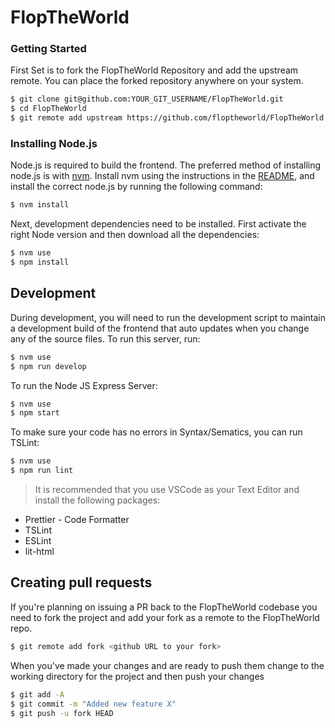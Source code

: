 # FlopTheWorld

### Getting Started

First Set is to fork the FlopTheWorld Repository and add the upstream remote. You can place the forked repository anywhere on your system.

```bash
$ git clone git@github.com:YOUR_GIT_USERNAME/FlopTheWorld.git
$ cd FlopTheWorld
$ git remote add upstream https://github.com/floptheworld/FlopTheWorld.git
```

### Installing Node.js

Node.js is required to build the frontend. The preferred method of installing node.js is with [nvm](https://github.com/creationix/nvm). Install nvm using the instructions in the [README](https://github.com/creationix/nvm#install-script), and install the correct node.js by running the following command:

```bash
$ nvm install
```

Next, development dependencies need to be installed. First activate the right Node version and then download all the dependencies:

```bash
$ nvm use
$ npm install
```

## Development

During development, you will need to run the development script to maintain a development build of the frontend that auto updates when you change any of the source files. To run this server, run:

```bash
$ nvm use
$ npm run develop
```

To run the Node JS Express Server:

```bash
$ nvm use
$ npm start
```

To make sure your code has no errors in Syntax/Sematics, you can run TSLint:

```bash
$ nvm use
$ npm run lint
```

> It is recommended that you use VSCode as your Text Editor and install the following packages: 

- Prettier - Code Formatter
- TSLint
- ESLint
- lit-html

## Creating pull requests

If you're planning on issuing a PR back to the FlopTheWorld codebase you need to fork the project and add your fork as a remote to the FlopTheWorld repo.

```bash
$ git remote add fork <github URL to your fork>
```

When you've made your changes and are ready to push them change to the working directory for the project and then push your changes

```bash
$ git add -A
$ git commit -m "Added new feature X"
$ git push -u fork HEAD
```
